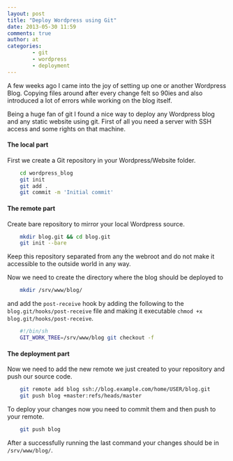 ```yaml
---
layout: post
title: "Deploy Wordpress using Git"
date: 2013-05-30 11:59
comments: true
author: at
categories:
        - git
        - wordpress
        - deployment
---
```


A few weeks ago I came into the joy of setting up one or another Wordpress Blog. Copying files around after every change felt so 90ies and also introduced a lot of errors while working on the blog itself.


Being a huge fan of git I found a nice way to deploy any Wordpress blog and any static website using git. First of all you need a server with SSH access and some rights on that machine.

#### The local part
First we create a Git repository in your  Wordpress/Website folder.

``` bash
    cd wordpress_blog
    git init
    git add .
    git commit -m 'Initial commit'
```

#### The remote part

Create bare repository to mirror your local Wordpress source.

``` bash
    mkdir blog.git && cd blog.git
    git init --bare
```

Keep this repository separated from any the webroot and do not make it accessible to the outside world in any way.

Now we need to create the directory where the blog should be deployed to

``` bash
    mkdir /srv/www/blog/
```

and add the ```post-receive``` hook by adding the following to the ```blog.git/hooks/post-receive``` file and making it executable ```chmod +x blog.git/hooks/post-receive```.

``` sh post-receive hook
    #!/bin/sh
    GIT_WORK_TREE=/srv/www/blog git checkout -f
```

#### The deployment part
Now we need to add the new remote we just created to your repository and push our source code.

``` bash
    git remote add blog ssh://blog.example.com/home/USER/blog.git
    git push blog +master:refs/heads/master
```

To deploy your changes now you need to commit them and then push to your remote.
``` bash
    git push blog
```

After a successfully running the last command your changes should be in ```/srv/www/blog/```.
